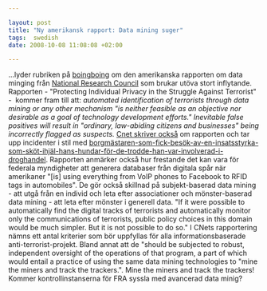 ```yaml
---

layout: post
title: "Ny amerikansk rapport: Data mining suger"
tags:  swedish 
date: 2008-10-08 11:08:08 +02:00

---
```


...lyder rubriken på [boingboing](http://www.boingboing.net/2008/10/07/datamining-sucks-off.html) om den amerikanska rapporten om data minging från [National Research Council](http://sites.nationalacademies.org/nrc/index.htm) som brukar utöva stort inflytande. Rapporten - "Protecting Individual Privacy in the Struggle Against Terrorist" -  kommer fram till att: *automated identification of terrorists through data mining or any other mechanism "is neither feasible as an objective nor desirable as a goal of technology development efforts." Inevitable false positives will result in "ordinary, law-abiding citizens and businesses" being incorrectly flagged as suspects.* [Cnet skriver också](http://news.cnet.com/8301-13578_3-10059987-38.html?part=rss&subj=news&tag=2547-1_3-0-20) om rapporten och tar upp incidenter i stil med [borgmästaren-som-fick-besök-av-en-insatsstyrka-som-sköt-ihjäl-hans-hundar-för-de-trodde-han-var-involverad-i-droghandel](http://www.reason.com/blog/show/127848.html). Rapporten anmärker också hur frestande det kan vara för federala myndigheter att generera databaser från digitala spår när amerikaner "[is] using everything from VoIP phones to Facebook to RFID tags in automobiles". De gör också skillnad på subjekt-baserad data mining - att utgå från en individ och leta efter associationer och mönster-baserad data mining - att leta efter mönster i generell data. "If it were possible to automatically find the digital tracks of terrorists and automatically monitor only the communications of terrorists, public policy choices in this domain would be much simpler. But it is not possible to do so." I CNets rapportering nämns ett antal kriterier som bör uppfyllas för alla informationsbaserade anti-terrorist-projekt. Bland annat att de "should be subjected to robust, independent oversight of the operations of that program, a part of which would entail a practice of using the same data mining technologies to "mine the miners and track the trackers.". Mine the miners and track the trackers! Kommer kontrollinstanserna för FRA syssla med avancerad data minig?
